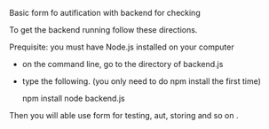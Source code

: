 Basic form fo autification with backend for checking

To get the backend running follow these directions.

Prequisite: you must have Node.js installed on your computer

- on the command line, go to the directory of backend.js
- type the following. (you only need to do npm install the first time)

  npm install
  node backend.js

Then you will able use form for testing, aut, storing and so on .  